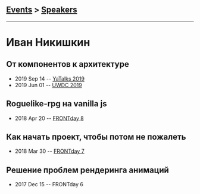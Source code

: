 ## [Events](../README.md) > [Speakers](../speakers.md)
---

# Иван Никишкин

## От компонентов к архитектуре
- 2019 Sep 14 -- [YaTalks 2019](https://www.youtube.com/watch?v=Xg-oZp0EcYc&t=3308s)    
- 2019 Jun 01 -- [UWDC 2019](https://youtu.be/o99D6zgi31g)    
## Roguelike-rpg на vanilla js
- 2018 Apr 20 -- [FRONTday 8](https://youtu.be/ZSEyI-FSnlg?t=3579)    
## Как начать проект, чтобы потом не пожалеть
- 2018 Mar 30 -- [FRONTday 7](https://youtu.be/iUamlshzIHY?t=6070)    
## Решение проблем рендеринга анимаций
- 2017 Dec 15 -- FRONTday 6    
